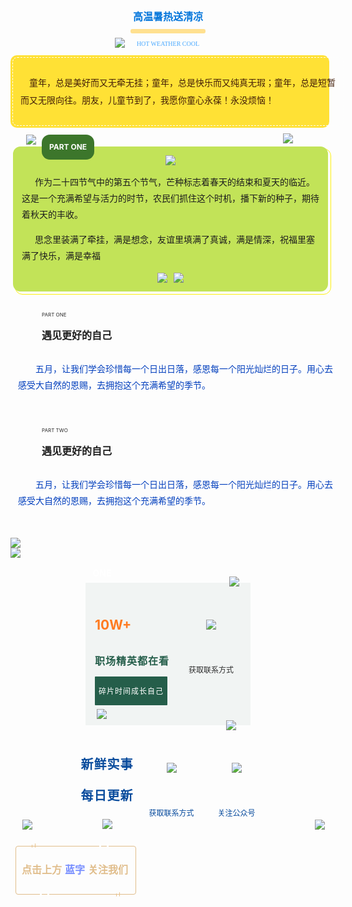 


<section data-mpa-category="模板" style="display: flex;justify-content: center;align-items: center;" data-mid=""><section style="display: flex;justify-content: flex-start;align-items: center;flex-direction: column;" data-mid=""><section style="text-align: center;display: flex;justify-content: flex-start;align-items: center;flex-direction: column;" data-mid=""><p style="z-index: 1;padding: 0px 4px;font-size: 16px;font-family: PingFangSC-Semibold, PingFang SC;font-weight: bold;color: #0476DB;line-height: 22px;" data-mid="">高温暑热送清凉</p><section style="width: 100%;height: 7px;background: #FFE090;border-radius: 3px;margin-top: -8px;" data-mid=""></section></section><section style="text-align: center;" data-mid=""><p style="font-size: 10px;font-family: PingFangSC-Light, PingFang SC;color: #4AA9FF;line-height: 14px;" data-mid="">HOT WEATHER COOL</p></section><section style="width: 32px;height: 40px;display: flex;justify-content: center;align-items: center;align-self: flex-start;margin-left: -33px;margin-top: -39px;" data-mid=""><img src="https://mmbiz.qpic.cn/mmbiz_gif/QDUmAsarqiaxsIAxsv0Ldupoh0azMAibS24lJrWkLyVKH5xaiaYkYO0VNeaEEiaBhiaZQ2Oy1oia1fRnRibJ04Iw5e19Q/0" data-mid=""></section></section></section>

<section style="background: #FFE135;border-radius: 10px;padding: 3px;width: 100%;" ><section style="border-radius: 8px;border: 1px dashed #FDFEFD;padding: 12px;width: 100%;" ><p style="text-indent: 1em;font-size: 14px;color: #411C07;line-height: 28px;word-break: break-all;" >童年，总是美好而又无牵无挂；童年，总是快乐而又纯真无瑕；童年，总是短暂而又无限向往。朋友，儿童节到了，我愿你童心永葆！永没烦恼！</p></section></section>



<div class="html-container" view-ref="htmlContainer">
  <section data-mpa-template="t" data-mpa-template-id="21938" data-mpa-category="热门">
    <section style="width: 100%; display: flex; justify-content: center; align-items: center; padding: 0px 8px;" data-mid="">
      <section style="display: flex; justify-content: flex-start; align-items: center; flex-direction: column;" data-mid="">
        <section style="width: 46px; height: 21px; display: flex; justify-content: center; align-items: center; align-self: flex-end; margin-bottom: -21px; transform: translateY(6px); margin-right: 45px;" data-mid="">
          <img class="rich_pages wxw-img" data-ratio="0.45652173913043476" src="https://mmbiz.qpic.cn/mmbiz_png/aTz2aYWtsmk4MuPUiccIW4ibblqoqcCcicFmQs12siaiaoROh43zbNO5JJyGtZl20mibA43Ogc58xibqoicQbybvBaZXDw/640?" data-w="92" style="display: block;" data-imgqrcoded="1">
        </section>
        <section style="display: flex; justify-content: center; align-items: center; align-self: flex-start; margin-left: 12px;" data-mid="">
          <section style="width: 26px; height: 38px; display: flex; justify-content: center; align-items: center; z-index: 1; margin-bottom: -5px;" data-mid="">
            <img data-ratio="1.4615384615384615" src="https://mmbiz.qpic.cn/sz_mmbiz_png/AomERW4VlRmtSa32SAYGl0psJbQyDFK7FRxjOYnslm4p2G5FvvXRudZXibx63ckicRDUu3Cs90nw2auyP1crQCEw/640?" data-w="52" style="display: block;">
          </section>
          <section style="background: #3C762B; border-radius: 13px; text-align: center; padding: 0px 12px; margin-left: 4px; align-self: center; margin-bottom: -28px; z-index: 1;" data-mid="">
            <p style="font-weight: bold; font-size: 12px; color: #FFFFFF; line-height: 16px;" data-mid="">PART ONE<mpchecktext contenteditable="false" id="1716859629911_0.65491969060402"></mpchecktext></p>
          </section>
        </section>
        <section style="display: flex; justify-content: center; align-items: center; border-radius: 12px; border-width: 1px; border-style: solid; border-color: rgb(253, 240, 15); width: 100%;" data-mid="">
          <section style="background: #C2E358; border-radius: 12px; width: 100%; transform: translate(-4px, -4px); padding: 14px;" data-mid="">
            <section style="width: 100%;" data-mid="">
              <section style="display: flex; justify-content: center; align-items: center;" data-mid="">
                <img class="rich_pages wxw-img" data-ratio="0.6396396396396397" src="https://mmbiz.qpic.cn/mmbiz_png/icPtY9WWoI11NAlHSWnhwGcfaUBSicTJZg788dnMhgEdrCvuenSYuYvJBSrpbA9rFg8Xiakjng8RethKQcGRibnl1g/640?" data-w="666" style="display: block;" data-imgqrcoded="1">
              </section>
              <p data-mid=""></p>
              <section style="width: 100%; text-indent: 1.5em;" data-mid="">
                <p style="font-size: 14px; color: #1D1D1D; line-height: 26px; word-break: break-all;" data-mid="">作为二十四节气中的第五个节气，芒种标志着春天的结束和夏天的临近。这是一个充满希望与活力的时节，农民们抓住这个时机，播下新的种子，期待着秋天的丰收。</p>
                <p style="font-size: 14px; color: #1D1D1D; line-height: 26px; word-break: break-all;" data-mid="">思念里装满了牵挂，满是想念，友谊里填满了真诚，满是情深，祝福里塞满了快乐，满是幸福</p>
              </section>
              <p data-mid=""></p>
              <section style="display: flex; justify-content: center; align-items: center; width: 100%;" data-mid="">
                <section style="display: flex; justify-content: center; align-items: center;" data-mid="">
                  <section style="display: flex; justify-content: center; align-items: center; margin-right: 10px; flex: 4.1;" data-mid="">
                    <img class="rich_pages wxw-img" data-ratio="0.8512396694214877" src="https://mmbiz.qpic.cn/mmbiz_png/l3vpxeT9SAeQKNRtpR67ERib1ZKRry1ALEx6Vnic557h1eFpFZshWZr5a7m26oFd8Q5qZAZXUavgb0gJy04WvNsg/640?" data-w="242" style="display: block;">
                  </section>
                  <section style="display: flex; justify-content: center; align-items: center; flex: 7.1;" data-mid="">
                    <img class="rich_pages wxw-img" data-ratio="0.49047619047619045" src="https://mmbiz.qpic.cn/sz_mmbiz_png/WTzD0EXwOCZw2PiaIYiavBeVDicNMZInThWEQickQxAOq9nNEhZ1rVQrE3b9ic4qtR4TDqaX5CgAeRiasTLoiap8BHjoQ/640?" data-w="420" style="display: block;" data-imgqrcoded="1">
                  </section>
                </section>
              </section>
            </section>
          </section>
        </section>
      </section>
    </section>
  </section>
</div>




<div class="detail " view-ref="detail"><section style="width: 100%;display: flex;justify-content: center;align-items: center;padding: 0px 12px;" data-mid=""><section style="display: flex;justify-content: flex-start;align-items: center;flex-direction: column;width: 100%;" data-mid=""><section style="width: 25px;height: 23px;display: flex;justify-content: center;align-items: center;align-self: flex-start;margin-bottom: -24px;margin-left: -6px;z-index: 2;" data-mid=""><img src="https://wximg.yiban.io/img_proxy?src=http://mmbiz.qpic.cn/mmbiz_png/iaRXt1zoUkzyTt8EU2UqeEPlqXYpLxsyudibyVNicTxspm3vLdicaRfGUhk9TKPic3UzMLZ1MBzTr0JquNMsz4wIvfQ/0?from=appmsg" alt="" style="display: block;" data-mid=""></section><section style="display: flex;justify-content: center;align-items: center;align-items: flex-start;background: url(https://wximg.yiban.io/img_proxy?src=http://mmbiz.qpic.cn/mmbiz_png/daO8DJjCyOmDf4bhhzicS9pRWAfr0vgXAytd9tjoQQoRlhiauvrHwErw5IfhPibbdskibpibnE8kIPIZk2Lmn1fHxyw/0?from=appmsg) no-repeat;background-size: 100% 100%;padding: 20px 18px 0px 18px;width: 100%;" data-mid=""><section data-mpa-template-rows="0" style="display: flex;justify-content: flex-start;align-items: center;flex-direction: column;width: 100%;" data-mid=""><section style="width: 100%;padding-bottom: 32px;" data-mid=""><section style="display: flex;justify-content: center;align-items: center;width: 100%;justify-content: flex-start;" data-mid=""><section style="width: 36px;height: 29px;display: flex;justify-content: center;align-items: center;" data-mid=""><img src="https://wximg.yiban.io/img_proxy?src=http://mmbiz.qpic.cn/mmbiz_png/JCIDaCiaqfLxA3vkPKiawgYGumAjW8J9L7LIAIYo3gT0BjXUDV6zgyMuHiaLMwJibeQPhN7MreNbZ09dGWgNEOic9lA/0?from=appmsg" alt="" style="display: block;" data-mid=""></section><section style="margin-left: 2px;" data-mid=""><section style="text-align: left;" data-mid=""><p style="font-size: 8px;color: #292929;line-height: 11px;" data-mid="">PART ONE</p></section><section style="text-align: left;" data-mid=""><p style="font-weight: bold;font-size: 16px;color: #1E1E1E;line-height: 22px;" data-mid="">遇见更好的自己</p></section></section></section><section style="width: 100%;" data-mid=""><p style="font-size: 14px;color: #003EBD;line-height: 26px;text-indent: 2em;word-break: break-word;" data-mid="">五月，让我们学会珍惜每一个日出日落，感恩每一个阳光灿烂的日子。用心去感受大自然的恩赐，去拥抱这个充满希望的季节。</p></section></section><section style="width: 100%;padding-bottom: 32px;" data-mid=""><section style="display: flex;justify-content: center;align-items: center;width: 100%;justify-content: flex-start;" data-mid=""><section style="width: 36px;height: 29px;display: flex;justify-content: center;align-items: center;" data-mid=""><img src="https://wximg.yiban.io/img_proxy?src=http://mmbiz.qpic.cn/mmbiz_png/rUFdGOArEEg1ohjtiaOZ1BBV6w1S9nroCa3wq5Poib3UxKEANAbAHHPX0wGnsZXmhuPibdkpfHN0Q2AaC8yvOaA1g/0?from=appmsg" alt="" style="display: block;" data-mid=""></section><section style="margin-left: 2px;" data-mid=""><section style="text-align: left;" data-mid=""><p style="font-size: 8px;color: #292929;line-height: 11px;" data-mid="">PART TWO</p></section><section style="text-align: left;" data-mid=""><p style="font-weight: bold;font-size: 16px;color: #1E1E1E;line-height: 22px;" data-mid="">遇见更好的自己</p></section></section></section><section style="width: 100%;" data-mid=""><p style="font-size: 14px;color: #003EBD;line-height: 26px;text-indent: 2em;word-break: break-word;" data-mid="">五月，让我们学会珍惜每一个日出日落，感恩每一个阳光灿烂的日子。用心去感受大自然的恩赐，去拥抱这个充满希望的季节。</p></section></section></section></section></section></section></div>

<img class="bg " view-ref="bgEl" src="https://cdn.yiban.io/article-background/424-1.jpg">

<section style="overflow: hidden; color: rgb(0, 0, 0); font-size: 16px;"><img src="https://mmbiz.qpic.cn/mmbiz_gif/b96CibCt70iaY7DajxRTYvw6NOvyMslQWhEXskmTCh4DJAKWXK1WLJiaAJ3dibLtiahwyVkPq2kBzuQ1PmTuSjbppKQ/0" _src="https://mmbiz.qpic.cn/mmbiz_gif/b96CibCt70iaY7DajxRTYvw6NOvyMslQWhEXskmTCh4DJAKWXK1WLJiaAJ3dibLtiahwyVkPq2kBzuQ1PmTuSjbppKQ/0" style="z-index: -1; cursor: pointer; height: auto !important;"></section>

<div class="html-container 
     " view-ref="htmlContainer"><section data-mpa-template="t" data-mpa-template-id="21078" data-mpa-category="引导"><section style="display: flex;flex-direction: column;" data-mid=""><section style="display: flex;flex-direction: column;align-self: center;" data-mid=""><section style="width: 55px;height: 48px;text-align: center;padding: 0 8px 26px 3px;background: url(https://mmbiz.qpic.cn/sz_mmbiz_png/QFicjyR4uCKdb81YCvC2KTBrelCecsZqtWcGvu3HzA0OSuIxhTYNlT1fSDE1ib17icNxX5PjgOMhdMABFwQmlZZsA/0);background-repeat: no-repeat;background-size: 100% 100%;margin-left: -4px;margin-bottom: -43px;z-index: 1;" data-mid=""><p style="font-size: 14px;font-weight: bold;color: #FFFFFF;line-height: 22px;word-break: break-word;overflow: hidden;" data-mid="">ONE</p></section><section style="width: 25px;height: 14px;display: flex;justify-content: center;align-items: center;align-self: flex-end;margin-right: 14px;margin-bottom: -5px;z-index: 1;" data-mid=""><img src="https://mmbiz.qpic.cn/mmbiz_png/s13SKiaxHRbqE9Ch327CDd1DPIZU64YNtMNuzyZNw96Poso2oOCibre37wzH87Ug4v6kU2Rn5HXqRj0ql8bJUpbw/0" data-mid=""></section><section style="background: #F1F4F3;padding: 16px 15px 14px 15px;display: flex;align-items: flex-start;" data-mid=""><section style="display: flex;flex-direction: column;padding: 19px 5px 0 0;" data-mid=""><section style="text-align: left;" data-mid=""><p style="font-size: 21px;color: #FF7B20;font-weight: bold;line-height: 23px;word-break: break-word;" data-mid="">10W+</p></section><section style="text-align: left;padding: 0 3px 0 0;" data-mid=""><p style="font-size: 16px;color: #255E4A;line-height: 18px;font-weight: bold;letter-spacing: 1px;word-break: break-word;" data-mid="">职场精英都在看</p></section><section style="background: #255E4A;border-radius: 1px;align-self: flex-start;padding: 3px 6px 2px 6px;text-align: left;" data-mid=""><p style="font-size: 12px;color: #FFFFFF;line-height: 17px;letter-spacing: 1px;word-break: break-word;" data-mid="">碎片时间成长自己</p></section><section style="width: 16px;height: 9px;display: flex;justify-content: center;align-items: center;margin: 9px 0 0 3px;" data-mid=""><img src="https://mmbiz.qpic.cn/sz_mmbiz_png/AW9NyyG1bfVnjiagTdAT1wZaAkJia5ph7FLhG43ynXCNeHSfZW1NueacPOzcKYVBOiaR3THlzJbXeNR2ENPCojia1A/0" data-mid=""></section></section><section style="padding: 3px 0 0 11px;" data-mid=""><section style="width: 96px;height: 96px;display: flex;justify-content: center;align-items: center;" data-mid=""><img src="https://mmbiz.qpic.cn/sz_mmbiz_png/feYAJia4buOYudnpcvAdn7G29SSpcSCqYt3ov7ibE073bv4Mb7Nh5xRuLbq46brAubCtbjnyiaYAAOoIgd3lDdk2A/0" data-mid=""></section><section style="text-align: center;padding: 4px 0 0 0;" data-mid=""><p style="font-size: 12px;color: #2D2D2D;line-height: 17px;word-break: break-word;" data-mid="">获取联系方式</p></section></section></section><section style="width: 93px;height: 13px;display: flex;justify-content: center;align-items: center;margin: -7px -15px 0 0;align-self: flex-end;" data-mid=""><img src="https://mmbiz.qpic.cn/mmbiz_png/j04UvPCibgdFBE7mhCUfw4bCeOooibDNRicW2rJHkIUm0ZULzVVoQ1ODASDUOR0UrMSR1ZLhhlstkbM3TLN5UahicA/0" data-mid=""></section></section></section></section></div>

<div class="html-container 
     " view-ref="htmlContainer"><section data-mpa-template="t" data-mpa-template-id="21253" data-mpa-category="引导"><section style="width: 100%;padding: 0 10px;" data-mid="" mpa-from-tpl="t" data-mpa-material-zoom="0"><section style="display: flex;align-items: flex-end;align-self: center;" data-mid="" mpa-from-tpl="t"><section style="width: 33px;height: 49px;display: flex;justify-content: center;align-items: center;flex-shrink: 0;z-index: 1;margin-right: -16px;" data-mid="" mpa-from-tpl="t"><img src="https://mmbiz.qpic.cn/sz_mmbiz_png/3ibYDicUhBLRCHuKWdsSo6AticlhljldzFFlmgKp7Yk5DdBibiaj3QeRIzFgLiaabgD3TNSZTmGeg1QgOOl4ibPzHOicQg/0?wx_fmt=png" class="data-mpa-template-img" data-ratio="1.4848484848484849" data-w="66" data-imgfileid="100042026"></section><section style="width: 100%; background: url(https://mmbiz.qpic.cn/mmbiz_png/icON3SbXr7UuN8icapWeetItoHBd2qPiau3Ln4tTtxibwxZQDyH3TlnRltQeFfhgCH7cfShMnp920qPkSjFYFicpZsQ/0?wx_fmt=png) center bottom / 100% 23px no-repeat; padding: 14px 0px 10px; display: flex; align-items: flex-start; justify-content: center;" data-mid="" mpa-from-tpl="t"><section style="padding: 8px 5px 5px 0;" data-mid="" mpa-from-tpl="t"><section style="text-align: center;" data-mid="" mpa-from-tpl="t"><p style="font-size: 20px;color: #084B9C;font-weight: bold;line-height: 30px;letter-spacing: 1px;word-break: break-word;" data-mid="">新鲜实事</p><p style="font-size: 20px;color: #084B9C;font-weight: bold;line-height: 30px;letter-spacing: 1px;word-break: break-word;" data-mid="">每日更新</p></section><section style="width: 33px;height: 20px;display: flex;justify-content: center;align-items: center;margin: 12px auto 0 auto;" data-mid="" mpa-from-tpl="t"><img src="https://mmbiz.qpic.cn/sz_mmbiz_png/4phEN9qWib1bnhZK1SYtPEIAOCTd9WKGOCbO31iaxPz2ZB6m5JiblTGWOFV3ttgqe6INo2ylmMhrF8qzuRC3Zp2oA/0?wx_fmt=png" class="data-mpa-template-img" data-ratio="0.6176470588235294" data-w="68" data-imgfileid="100042027"></section></section><section style="display: flex;flex-direction: column;padding: 0 0 0 8px;" data-mid="" mpa-from-tpl="t"><section style="width: 96px;height: 96px;display: flex;justify-content: center;align-items: center;align-self: center;" data-mid="" mpa-from-tpl="t"><img src="https://mmbiz.qpic.cn/mmbiz_png/BtM5vDL3RfEyMmDicjruibic1zEWDhNmYt2789spJ0UymcfdVmIylXBNNxzCYSg40PVwialryVibiapDT6DBKB4fRV5Q/0?wx_fmt=png" class="data-mpa-template-img" data-ratio="1.0078125" data-w="256" data-imgfileid="100042028"></section><section style="text-align: center;padding: 4px 0 0 0;" data-mid="" mpa-from-tpl="t"><p style="font-size: 12px;color: #05499C;line-height: 17px;word-break: break-word;" data-mid="">获取联系方式</p></section></section><section style="display: flex;flex-direction: column;padding: 0 0 0 8px;" data-mid="" mpa-from-tpl="t"><section style="width: 96px;height: 96px;display: flex;justify-content: center;align-items: center;align-self: center;" data-mid="" mpa-from-tpl="t"><img src="https://mmbiz.qpic.cn/mmbiz_png/bOuvSAFJWINSPu7ibErVbwnqYs8QyboPRmyEt95ttHUoyujMnvwUmiad4w3DDGu1xWoslHN33HzjYm5ZJ3znt2OQ/0?wx_fmt=png" class="data-mpa-template-img rich_pages wxw-img" data-ratio="1.0078125" data-w="256" data-imgfileid="100042030" data-imgqrcoded="1" data-imgid="0.4930994400373503"></section><section style="text-align: center;padding: 4px 0 0 0;" data-mid="" mpa-from-tpl="t"><p style="font-size: 12px;color: #05499C;line-height: 17px;word-break: break-word;" data-mid="">关注公众号</p></section></section></section><section style="width: 38px;height: 49px;display: flex;justify-content: center;align-items: center;margin-left: -19px;flex-shrink: 0;" data-mid="" mpa-from-tpl="t"><img src="https://mmbiz.qpic.cn/mmbiz_png/mU65oTar4Qf2lyYIoWYggkSzicnq5EnWsPghKzAleAGEd2iau9wbm3GkyQp1POhR0yem9EwCrVibHtKFrddciagRMQ/0?wx_fmt=png" class="data-mpa-template-img" data-ratio="1.2894736842105263" data-w="76" data-imgfileid="100042029"></section></section></section></section></div>


<div class="html-container 
     " view-ref="htmlContainer"><section data-mpa-template="t" data-mpa-template-id="12835" data-mpa-category="行业"><section style="display: flex;justify-content: left;align-items: center;width: 100%;padding: 6px 8px;" data-mid=""><section style="display: flex;justify-content: flex-start;align-items: center;flex-direction: column;" data-mid=""><section style="display: flex;justify-content: center;align-items: center;align-self: flex-start;z-index: 1;margin-left: 26px;margin-bottom: -5.1px;" data-mid=""><section style="width: 1px;height: 5px;border-radius: 1px;align-self: flex-end;margin-right: 3px;border-left: 1px solid #e8c089;" data-mid=""></section><section style="width: 1px;height: 7px;border-left: 1px solid #e8c089;border-radius: 1px;align-self: flex-end;" data-mid=""></section></section><section style="width: 9px;height: 4px;z-index: 1;align-self: flex-end;border-left: 3px solid #ffffff;border-right: 3px solid #ffffff;margin-bottom: -2.1px;margin-right: 44px;" data-mid=""></section><section style="text-align: left;padding: 11px 12px 11px 9px;border-radius: 4px;border: 1px solid #E0BD8B;" data-mid=""><p style="font-size: 16px;font-family: PingFangSC-Semibold, PingFang SC;font-weight: bold;color: #E0BD8B;line-height: 22px;" data-mid="">点击上方<span style="padding: 0px 5px;font-size: 16px;font-family: PingFangSC-Semibold, PingFang SC;font-weight: bold;color: #778eff;line-height: 22px;" data-mid="">蓝字</span>关注我们</p></section><section style="display: flex;justify-content: center;align-items: center;align-self: flex-end;margin-right: 25px;z-index: 1;margin-top: -4.1px;" data-mid=""><section style="width: 1px;height: 5px;border-radius: 1px;align-self: flex-end;margin-right: 3px;border-left: 1px solid #e8c089;" data-mid=""></section><section style="width: 1px;height: 7px;border-left: 1px solid #e8c089;border-radius: 1px;align-self: flex-end;" data-mid=""></section></section><section style="width: 9px;height: 4px;z-index: 1;margin-top: -5.1px;margin-left: 39px;align-self: flex-start;border-left: 3px solid #ffffff;border-right: 3px solid #ffffff;" data-mid=""></section><section style="width: 30px;height: 20px;align-self: flex-end;display: flex;justify-content: center;align-items: center;margin-right: -14.1px;margin-top: -22.1px;" data-mid=""><img src="https://mmbiz.qpic.cn/mmbiz_png/V3pkLW6FMZNZhUQmr49hT6RjIx8KUo7EOibMLRx2jpvBMQX2BCtFhypOLDLuwX7v6n6Qe3g77RUKwEN4PdWnsRw/0" alt="" data-mid=""></section></section></section></section></div>




<section style="font-size: 0;line-height: 0;padding: 0;transform: scale(1);z-index: 9;width: 375px;margin: 0px auto;" data-mid=""><section style="height:100%;line-height:0;font-size:0;z-index: 9;" data-mid=""><section set-img-attr="" style="box-sizing:border-box;max-width:100% !important;width:100%;height: 100%;" data-width="100%" data-mid=""><svg viewBox="0 0 375 500" xmlns="http://www.w3.org/2000/svg" xml:space="default" width="100%" height="100%"><g><g><foreignObject x="0" y="0" width="100%" height="100%"><svg viewBox="0 0 375 500" xml:space="default" mpa-set-img-list="" style="box-sizing: border-box;width: 100%;height: 100%;background-image: url(&quot;https://mmbiz.qlogo.cn/mmbiz_jpg/1mWVzibcjicA5j2jNSbtA3bzqN9ESfVGMTlFMGBFicl4wHPiandDSLghrJ5kQsx4BxkCcFpDXkvxPJR2aEcRaKFc6Q/0?wx_fmt=jpeg&amp;from=appmsg&quot;);background-repeat: no-repeat;background-position: center 0px;background-size: 100% 100%;max-width: 100% !important;" data-width="100%"></svg></foreignObject></g><g><foreignObject x="0" y="0" width="100%" height="100%"><svg viewBox="0 0 375 500" xml:space="default" mpa-set-img-list="" style="box-sizing: border-box;width: 100%;height: 100%;background-image: url(&quot;https://mmbiz.qlogo.cn/mmbiz_jpg/1mWVzibcjicA5j2jNSbtA3bzqN9ESfVGMT0lxOfFRNfFD2icpYt8xO2KJBYT32Ijjp5W0lRv67oIj7PgOFSiaficwicg/0?wx_fmt=jpeg&amp;from=appmsg&quot;);background-repeat: no-repeat;background-position: center 0px;background-size: 100% 100%;max-width: 100% !important;" data-width="100%"></svg></foreignObject><animate begin="0s" fill="freeze" dur="5s" values="0;1;1;1;1;" restart="never" keyTimes="0;0.25;0.50;0.75;1" attributeName="opacity" repeatCount="indefinite"></animate></g><g><foreignObject x="0" y="0" width="100%" height="100%"><svg viewBox="0 0 375 500" xml:space="default" mpa-set-img-list="" style="box-sizing: border-box;width: 100%;height: 100%;background-image: url(&quot;https://mmbiz.qlogo.cn/mmbiz_jpg/1mWVzibcjicA5j2jNSbtA3bzqN9ESfVGMTlFMGBFicl4wHPiandDSLghrJ5kQsx4BxkCcFpDXkvxPJR2aEcRaKFc6Q/0?wx_fmt=jpeg&amp;from=appmsg&quot;);background-repeat: no-repeat;background-position: center 0px;background-size: 100% 100%;max-width: 100% !important;" data-width="100%"></svg></foreignObject><animate begin="0s" fill="freeze" dur="5s" values="0;0;0;1;1;" restart="never" keyTimes="0;0.25;0.5;0.75;1" attributeName="opacity" repeatCount="indefinite"></animate></g></g></svg></section></section></section>

